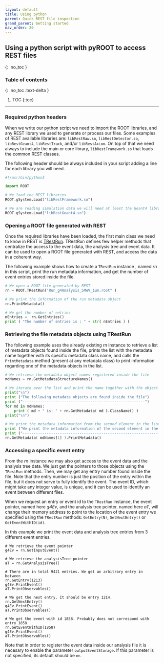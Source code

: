 ```yaml
---
layout: default
title: Using python
parent: Quick REST file inspection
grand_parent: Getting started
nav_order: 20
---
```


## Using a python script with pyROOT to access REST files
{: .no_toc }

### Table of contents
{: .no_toc .text-delta }

1. TOC
{:toc}

---

### Required python headers

When we write our python script we need to import the ROOT libraries, and any REST library we used to generate or process our files. Some examples of REST available libraries are: `libRestRaw.so`, `libRestDetector.so`, `libRestGeant4`, `libRestTrack`, and/or `libRestAxion`. On top of that we need always to include the main or core library, `libRestFramework.so` that loads the common REST classes.

The following header should be always included in your script adding a line for each library you will need.

```python
#!/usr/bin/python3

import ROOT

# We load the REST libraries
ROOT.gSystem.Load("libRestFramework.so")

# We are reading simulation data we will need at least the Geant4 library
ROOT.gSystem.Load("libRestGeant4.so")
```

### Opening a ROOT file generated with REST

Once the required libraries have been loaded, the first main class we need to know in REST is [TRestRun](https://sultan.unizar.es/rest/classTRestRun.html). TRestRun defines few helper methods that centralize the access to the event data, the analysis tree and event data. It can be used to open a ROOT file generated with REST, and access the data in a coherent way.

The following example shows how to create a `TRestRun` instance , named *rn* in this script, print the run metadata information, and get the number of event entries stored inside the file.

```python
# We open a ROOT file generated by REST
rn = ROOT.TRestRun("Run_g4Analysis_5MeV_1um.root" )

# We print the information of the run metadata object
rn.PrintMetadata()

# We get the number of entries
nEntries =  rn.GetEntries()
print ( "The number of entries is : " + str( nEntries ) )
```

### Retrieving the file metadata objects using TRestRun

The following example uses the already existing *rn* instance to retrieve a list of metadata objects found inside the file, prints the list with the metadata name together with its specific metadata class name, and calls the `PrintMetadata` method (present at any metadata class) to print information regarding one of the metadata objects in the list.

```python
# We retrieve the metadata object names registered inside the file
mdNames = rn.GetMetadataStructureNames()

# We iterate over the list and print the name together with the object class name
print("\n")
print ("The following metadata objects are found inside the file")
print ("--------------------------------------------------------")
for md in mdNames:
    print ( md + " is: " + rn.GetMetadata( md ).ClassName() )
print("\n") 

# We print the metadata information from the second element in the list
print ("We print the metadata information of the second element in the list:" )
print ("--------------------------------------------------------------------")
rn.GetMetadata( mdNames[1] ).PrintMetadata() 
```

### Accessing a specific event entry

From the *rn* instance we may also get access to the event data and the analysis tree data. We just get the pointers to those objects using the `TRestRun` methods. Then, we may get any entry number found inside the file. Note that the entry number is just the position of the entry within the file, but it does not serve to fully identify the event. The event ID, which might take any integer value, is unique, and it can be used to identify an event between different files.

When we request an entry or event id to the `TRestRun` instance, the event pointer, named here *g4Ev*, and the analysis tree pointer, named here *aT*, will change their memory address to point to the location of the event entry we specified using the `TRestRun` methods: `GetEntry(N)`, `GetNextEntry()` or `GetEventWithID(id)`.

In this example we print the event data and analysis tree entries from 3 different event entries.
```
# We retrieve the event pointer
g4Ev = rn.GetInputEvent()

# We retrieve the analysisTree pointer
aT = rn.GetAnalysisTree()

# There are in total 9421 entries. We get an arbitrary entry in between
rn.GetEntry(1213)
g4Ev.PrintEvent()
aT.PrintObservables()

# We get the next entry. It should be entry 1214.
rn.GetNextEntry()
g4Ev.PrintEvent()
aT.PrintObservables()

# We get the event with id 1858. Probably does not correspond with entry 1858
rn.GetEventWithID(1858)
g4Ev.PrintEvent()
aT.PrintObservables()
```

Note that in order to register the event data inside our analysis file it is necesary to enable the parameter `outputEventStorage`. If this parameter is not specified, its default should be `on`.
